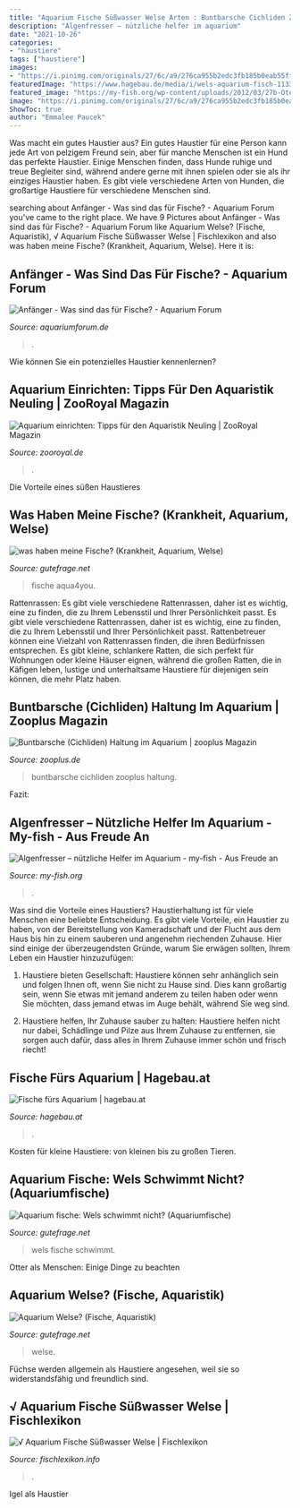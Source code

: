 ```yaml
---
title: "Aquarium Fische Süßwasser Welse Arten : Buntbarsche Cichliden Zooplus Haltung"
description: "Algenfresser – nützliche helfer im aquarium"
date: "2021-10-26"
categories:
- "haustiere"
tags: ["haustiere"]
images:
- "https://i.pinimg.com/originals/27/6c/a9/276ca955b2edc3fb185b0eab55ff4e1a.jpg"
featuredImage: "https://www.hagebau.de/media/i/wels-aquarium-fisch-11334-0.jpg"
featured_image: "https://my-fish.org/wp-content/uploads/2012/03/27b-Otocinclus-vittatus-Quelle-Ingo-Seidel-FA-aquaglobal.jpg"
image: "https://i.pinimg.com/originals/27/6c/a9/276ca955b2edc3fb185b0eab55ff4e1a.jpg"
ShowToc: true
author: "Emmalee Paucek"
---
```



Was macht ein gutes Haustier aus?
Ein gutes Haustier für eine Person kann jede Art von pelzigem Freund sein, aber für manche Menschen ist ein Hund das perfekte Haustier. Einige Menschen finden, dass Hunde ruhige und treue Begleiter sind, während andere gerne mit ihnen spielen oder sie als ihr einziges Haustier haben. Es gibt viele verschiedene Arten von Hunden, die großartige Haustiere für verschiedene Menschen sind.

	

		
searching about Anfänger - Was sind das für Fische? - Aquarium Forum you've came to the right place. We have 9 Pictures about Anfänger - Was sind das für Fische? - Aquarium Forum like Aquarium Welse? (Fische, Aquaristik), √ Aquarium Fische Süßwasser Welse | Fischlexikon and also was haben meine Fische? (Krankheit, Aquarium, Welse). Here it is:
		
    
## Anfänger - Was Sind Das Für Fische? - Aquarium Forum

<img loading=lazy src="https://www.aquariumforum.de/gallery/files/5/5/5/1/1/welsgross2-med.jpg" onerror="this.onerror=null;this.src='https://tse3.mm.bing.net/th?id=OIP.7WfUF2YIAevukBZM4CJyrwHaGu&amp;pid=15.1';" alt="Anfänger - Was sind das für Fische? - Aquarium Forum">

_Source: aquariumforum.de_

>. 

	

Wie können Sie ein potenzielles Haustier kennenlernen?

    
## Aquarium Einrichten: Tipps Für Den Aquaristik Neuling | ZooRoyal Magazin

<img loading=lazy src="https://www.zooroyal.de/magazin/wp-content/uploads/2016/01/Aquarium-einrichten-geändert-760x560.jpg" onerror="this.onerror=null;this.src='https://tse4.mm.bing.net/th?id=OIP.7uP9eQ08OpJHFkYS4xHLLAHaFd&amp;pid=15.1';" alt="Aquarium einrichten: Tipps für den Aquaristik Neuling | ZooRoyal Magazin">

_Source: zooroyal.de_

>. 

	

Die Vorteile eines süßen Haustieres

    
## Was Haben Meine Fische? (Krankheit, Aquarium, Welse)

<img loading=lazy src="https://images.gutefrage.net/media/fragen/bilder/was-haben-meine-fische/1_full.jpg?v=1355086582000" onerror="this.onerror=null;this.src='https://tse2.mm.bing.net/th?id=OIP.U9s-9s2msErhHq6FhFt-mwHaEg&amp;pid=15.1';" alt="was haben meine Fische? (Krankheit, Aquarium, Welse)">

_Source: gutefrage.net_

>fische aqua4you. 

	

Rattenrassen: Es gibt viele verschiedene Rattenrassen, daher ist es wichtig, eine zu finden, die zu Ihrem Lebensstil und Ihrer Persönlichkeit passt.
Es gibt viele verschiedene Rattenrassen, daher ist es wichtig, eine zu finden, die zu Ihrem Lebensstil und Ihrer Persönlichkeit passt. Rattenbetreuer können eine Vielzahl von Rattenrassen finden, die ihren Bedürfnissen entsprechen. Es gibt kleine, schlankere Ratten, die sich perfekt für Wohnungen oder kleine Häuser eignen, während die großen Ratten, die in Käfigen leben, lustige und unterhaltsame Haustiere für diejenigen sein können, die mehr Platz haben.

    
## Buntbarsche (Cichliden) Haltung Im Aquarium | Zooplus Magazin

<img loading=lazy src="https://www.zooplus.de/magazin/wp-content/uploads/2017/03/fotolia_139436038.jpg" onerror="this.onerror=null;this.src='https://tse4.mm.bing.net/th?id=OIP.bnk04piNp1HVATSLv96pFAHaE7&amp;pid=15.1';" alt="Buntbarsche (Cichliden) Haltung im Aquarium | zooplus Magazin">

_Source: zooplus.de_

>buntbarsche cichliden zooplus haltung. 

	

Fazit:

    
## Algenfresser – Nützliche Helfer Im Aquarium - My-fish - Aus Freude An

<img loading=lazy src="https://my-fish.org/wp-content/uploads/2012/03/27b-Otocinclus-vittatus-Quelle-Ingo-Seidel-FA-aquaglobal.jpg" onerror="this.onerror=null;this.src='https://tse1.mm.bing.net/th?id=OIP.zj01fVvjxhubgR_lc5SEMAHaE7&amp;pid=15.1';" alt="Algenfresser – nützliche Helfer im Aquarium - my-fish - Aus Freude an">

_Source: my-fish.org_

>. 

	

Was sind die Vorteile eines Haustiers?
Haustierhaltung ist für viele Menschen eine beliebte Entscheidung. Es gibt viele Vorteile, ein Haustier zu haben, von der Bereitstellung von Kameradschaft und der Flucht aus dem Haus bis hin zu einem sauberen und angenehm riechenden Zuhause. Hier sind einige der überzeugendsten Gründe, warum Sie erwägen sollten, Ihrem Leben ein Haustier hinzuzufügen:
1. Haustiere bieten Gesellschaft: Haustiere können sehr anhänglich sein und folgen Ihnen oft, wenn Sie nicht zu Hause sind. Dies kann großartig sein, wenn Sie etwas mit jemand anderem zu teilen haben oder wenn Sie möchten, dass jemand etwas im Auge behält, während Sie weg sind.

2. Haustiere helfen, Ihr Zuhause sauber zu halten: Haustiere helfen nicht nur dabei, Schädlinge und Pilze aus Ihrem Zuhause zu entfernen, sie sorgen auch dafür, dass alles in Ihrem Zuhause immer schön und frisch riecht!

    
## Fische Fürs Aquarium | Hagebau.at

<img loading=lazy src="https://www.hagebau.de/media/i/wels-aquarium-fisch-11334-0.jpg" onerror="this.onerror=null;this.src='https://tse4.mm.bing.net/th?id=OIP.lnqhc1o7wku674KcQv_QKQHaFj&amp;pid=15.1';" alt="Fische fürs Aquarium | hagebau.at">

_Source: hagebau.at_

>. 

	

Kosten für kleine Haustiere: von kleinen bis zu großen Tieren.

    
## Aquarium Fische: Wels Schwimmt Nicht? (Aquariumfische)

<img loading=lazy src="https://images.gutefrage.net/media/fragen/bilder/aquarium-fische-wels-schwimmt-nicht/0_original.jpg?v=1578341094000" onerror="this.onerror=null;this.src='https://tse2.mm.bing.net/th?id=OIP.LGMrQfAewyQwCqm8V2gxQwHaFj&amp;pid=15.1';" alt="Aquarium fische: Wels schwimmt nicht? (Aquariumfische)">

_Source: gutefrage.net_

>wels fische schwimmt. 

	

Otter als Menschen: Einige Dinge zu beachten

    
## Aquarium Welse? (Fische, Aquaristik)

<img loading=lazy src="https://images.gutefrage.net/media/fragen/bilder/aquarium-welse-2/0_full.jpg?v=1609073804000" onerror="this.onerror=null;this.src='https://tse1.mm.bing.net/th?id=OIP.z21yQ5cxj2qrOOMf40vqCQHaFj&amp;pid=15.1';" alt="Aquarium Welse? (Fische, Aquaristik)">

_Source: gutefrage.net_

>welse. 

	

Füchse werden allgemein als Haustiere angesehen, weil sie so widerstandsfähig und freundlich sind.

    
## √ Aquarium Fische Süßwasser Welse | Fischlexikon

<img loading=lazy src="https://i.pinimg.com/originals/27/6c/a9/276ca955b2edc3fb185b0eab55ff4e1a.jpg" onerror="this.onerror=null;this.src='https://tse4.mm.bing.net/th?id=OIP.jsDQXemRXpIdCMpBpgzD_AHaFX&amp;pid=15.1';" alt="√ Aquarium Fische Süßwasser Welse | Fischlexikon">

_Source: fischlexikon.info_

>. 

	

Igel als Haustier

